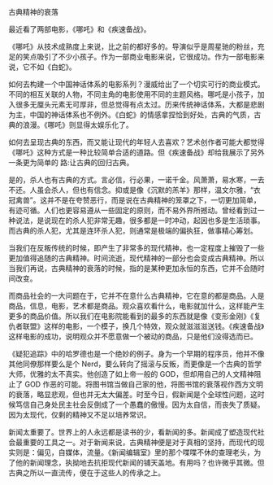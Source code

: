 古典精神的衰落



最近看了两部电影，《哪吒》和《疾速备战》。



《哪吒》从技术成熟度上来说，比之前的都好多的。导演似乎是周星驰的粉丝，充足的笑点吸引了不少小孩子。作为一部商业电影来说，它很成功。作为一部电影来说，它不如《白蛇》。



如何去构建一个中国神话体系的电影系列？漫威给出了一个切实可行的商业模式。不同的相互关联的人物，不同主角的电影使用不同的主题风格。哪吒是小孩子，加入很多无厘头元素无可厚非，但总觉得有点太过。历来传统神话体系，大都是悲剧为主，中国的神话体系也不例外。《白蛇》的情感拿捏恰到好处，古典的气质，古典的浪漫。《哪吒》则显得太娱乐化了。



如何去呈现古典的东西，而又能让现代的年轻人去喜欢？艺术创作者可能大都觉得《哪吒》这种方式是一种比较简单合适的道路。但《疾速备战》却给我展示了另外一条更为简单的 路:让古典的回归古典。



是的，杀人也有古典的方式。言必信，行必果，一诺千金。风萧萧，易水寒，一去不还。人虽会杀人，但也有信念。抑或是像《沉默的羔羊》那样，温文尔雅，“衣冠禽兽”。这并不是在夸赞恶行，而是说在古典精神的笼罩之下，一切更加简单，有迹可循。人们也更容易遵从一些固定的原则，而不易外界所撼动。曾经看到过一种说法，是说现在的杀人犯非常无趣，很多都是一时冲动，起因也多是生活琐事。而古典的杀人犯，尤其是连环杀人犯，则通常是极端的偏执狂，做事精心筹划。



当我们在反叛传统的时候，即产生了非常多的现代精神，也一定程度上摧毁了一些更加值得追随的古典精神。时间流逝，现代精神的一部分也会变成古典精神。所以当我们再说，古典精神的衰落的时候，指的是某种更加永恒的东西，它并不会随时间改变。



而商品社会的一大问题在于，它并不在意什么古典精神，它在意的都是商品。人是商品，信息，电影，艺术都是商品。观众喜欢看什么，电影就加什么，这样能产生更多的商品价值。所以我们在电影院能看到的最多的东西就是像《变形金刚》《复仇者联盟》这样的电影，一个模子，换几个特效，观众就滋滋滋送钱。《疾速备战》这样电影的成功，说明观众并不愿意做一个被动的商品，只是他们没得选而已。



《疑犯追踪》中的哈罗德也是一个绝妙的例子。身为一个早期的程序员，他并不像其他同僚那样要么是个 Nerd，要么转向了摇滚与反叛，而更像是一个古典的哲学大师，优雅的太不真实。他创造了如上帝一般的 GOD，但却用自己的人文精神阻止了 GOD 作恶的可能。将图书馆当做自己家的他，将图书馆的衰落视作西方文明的衰落，略显悲观，但也并无太大偏差。时至今日，假新闻是个全球性问题，这时候笃信自己身处民主社会反倒成了一个愚蠢的傲慢。因为太自信，而丧失了质疑。因为太现代，仅剩的精神又不足以培养常识。



新闻太重要了。世界上的人永远都是读书的少，看新闻的多。新闻成了塑造现代社会最重要的工具之一。对于新闻来说，古典精神便是对于真相的坚持，而现代的现实则是：偏见，自媒体，流量。《新闻编辑室》里的那个喋喋不休的查理老头，为了他的新闻理念，执拗地去抗拒现代新闻的铺天盖地。有用吗？也许微乎其微。但古典之所以一直流传，便在于这些人的传承之上。



  









